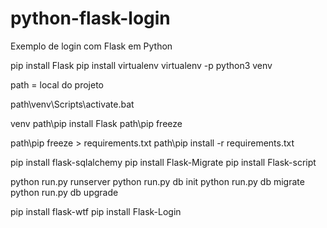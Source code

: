# python-flask-login
Exemplo de login com Flask em Python

pip install Flask
pip install virtualenv
virtualenv -p python3 venv

path = local do projeto

path\venv\Scripts\activate.bat

venv
path\pip install Flask
path\pip freeze

path\pip freeze > requirements.txt
path\pip install -r requirements.txt

pip install flask-sqlalchemy
pip install Flask-Migrate
pip install Flask-script

python run.py runserver 
python run.py db init
python run.py db migrate
python run.py db upgrade

pip install flask-wtf
pip install Flask-Login
